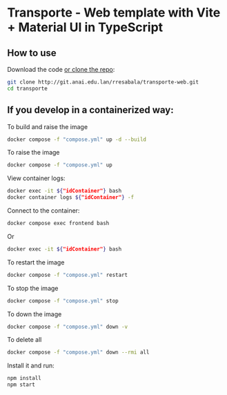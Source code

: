 # Transporte - Web template with Vite + Material UI in TypeScript

## How to use

Download the code [or clone the repo](http://git.anai.edu.lan/rresabala/transporte-web.git):

<!-- #default-branch-switch -->

```bash
git clone http://git.anai.edu.lan/rresabala/transporte-web.git
cd transporte
```

## If you develop in a containerized way:
To build and raise the image
```bash
docker compose -f "compose.yml" up -d --build
```
To raise the image
```bash
docker compose -f "compose.yml" up
```
View container logs:
```bash
docker exec -it ${"idContainer"} bash
docker container logs ${"idContainer"} -f
```
Connect to the container:
```bash
docker compose exec frontend bash
```
Or
```bash
docker exec -it ${"idContainer"} bash
```

To restart the image
```bash
docker compose -f "compose.yml" restart
```
To stop the image
```bash
docker compose -f "compose.yml" stop
```
To down the image
```bash
docker compose -f "compose.yml" down -v
```
To delete all
```bash
docker compose -f "compose.yml" down --rmi all
```

Install it and run:

```bash
npm install
npm start
```
